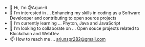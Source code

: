 - 👋 Hi, I’m @Arjun-6
- 👀 I’m interested in ... Enhancing my skills in coding as a Software Develooper and contributing to open source projects
- 🌱 I’m currently learning ... Phyton, Java and JavaScript
- 💞️ I’m looking to collaborate on ... Open souce projects related to Blockchain and WebDev
- 📫 How to reach me ... arjunspr282@gmail.com

<!---
Arjun-6/Arjun-6 is a ✨ special ✨ repository because its `README.md` (this file) appears on your GitHub profile.
You can click the Preview link to take a look at your changes.
--->
